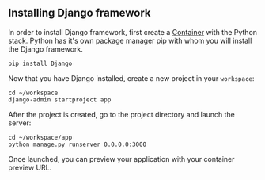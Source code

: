 ## Installing Django framework
In order to install Django framework, first create a [Container](#container) with the Python stack. Python has it's own package manager pip with whom you will install the Django framework.

~~~~
pip install Django
~~~~

Now that you have Django installed, create a new project in your `workspace`:

~~~~
cd ~/workspace
django-admin startproject app
~~~~

After the project is created, go to the project directory and launch the server:

~~~~
cd ~/workspace/app
python manage.py runserver 0.0.0.0:3000
~~~~

Once launched, you can preview your application with your container preview URL.
